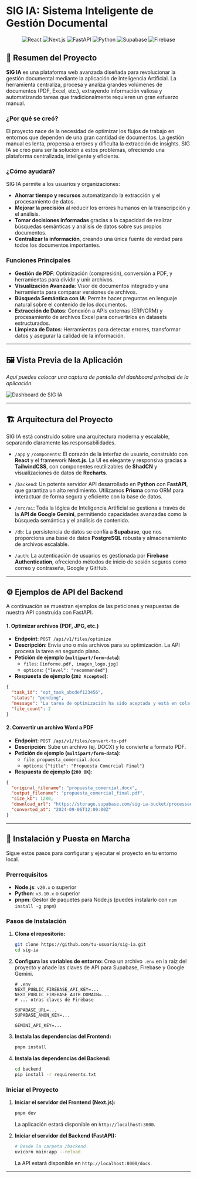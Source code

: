 
# SIG IA: Sistema Inteligente de Gestión Documental

<p align="center">
  <img src="https://img.shields.io/badge/React-61DAFB?style=for-the-badge&logo=react&logoColor=black" alt="React">
  <img src="https://img.shields.io/badge/Next.js-000000?style=for-the-badge&logo=nextdotjs&logoColor=white" alt="Next.js">
  <img src="https://img.shields.io/badge/FastAPI-009688?style=for-the-badge&logo=fastapi&logoColor=white" alt="FastAPI">
  <img src="https://img.shields.io/badge/Python-3776AB?style=for-the-badge&logo=python&logoColor=white" alt="Python">
  <img src="https://img.shields.io/badge/Supabase-3FCF8E?style=for-the-badge&logo=supabase&logoColor=white" alt="Supabase">
  <img src="https://img.shields.io/badge/Firebase-FFCA28?style=for-the-badge&logo=firebase&logoColor=black" alt="Firebase">
</p>

## 📜 Resumen del Proyecto

**SIG IA** es una plataforma web avanzada diseñada para revolucionar la gestión documental mediante la aplicación de Inteligencia Artificial. La herramienta centraliza, procesa y analiza grandes volúmenes de documentos (PDF, Excel, etc.), extrayendo información valiosa y automatizando tareas que tradicionalmente requieren un gran esfuerzo manual.

### ¿Por qué se creó?

El proyecto nace de la necesidad de optimizar los flujos de trabajo en entornos que dependen de una gran cantidad de documentos. La gestión manual es lenta, propensa a errores y dificulta la extracción de insights. SIG IA se creó para ser la solución a estos problemas, ofreciendo una plataforma centralizada, inteligente y eficiente.

### ¿Cómo ayudará?

SIG IA permite a los usuarios y organizaciones:
- **Ahorrar tiempo y recursos** automatizando la extracción y el procesamiento de datos.
- **Mejorar la precisión** al reducir los errores humanos en la transcripción y el análisis.
- **Tomar decisiones informadas** gracias a la capacidad de realizar búsquedas semánticas y análisis de datos sobre sus propios documentos.
- **Centralizar la información**, creando una única fuente de verdad para todos los documentos importantes.

### Funciones Principales

- **Gestión de PDF**: Optimización (compresión), conversión a PDF, y herramientas para dividir y unir archivos.
- **Visualización Avanzada**: Visor de documentos integrado y una herramienta para comparar versiones de archivos.
- **Búsqueda Semántica con IA**: Permite hacer preguntas en lenguaje natural sobre el contenido de los documentos.
- **Extracción de Datos**: Conexión a APIs externas (ERP/CRM) y procesamiento de archivos Excel para convertirlos en datasets estructurados.
- **Limpieza de Datos**: Herramientas para detectar errores, transformar datos y asegurar la calidad de la información.

---

## 🖼️ Vista Previa de la Aplicación

*Aquí puedes colocar una captura de pantalla del dashboard principal de la aplicación.*

![Dashboard de SIG IA](https://placehold.co/800x450/121212/E0E0E0?text=Vista+Previa+del+Dashboard)

---

## 🏗️ Arquitectura del Proyecto

SIG IA está construido sobre una arquitectura moderna y escalable, separando claramente las responsabilidades.

-   `/app` y `/components`: El corazón de la interfaz de usuario, construido con **React** y el framework **Next.js**. La UI es elegante y responsiva gracias a **TailwindCSS**, con componentes reutilizables de **ShadCN** y visualizaciones de datos de **Recharts**.

-   `/backend`: Un potente servidor API desarrollado en **Python** con **FastAPI**, que garantiza un alto rendimiento. Utilizamos **Prisma** como ORM para interactuar de forma segura y eficiente con la base de datos.

-   `/src/ai`: Toda la lógica de Inteligencia Artificial se gestiona a través de la **API de Google Gemini**, permitiendo capacidades avanzadas como la búsqueda semántica y el análisis de contenido.

-   `/db`: La persistencia de datos se confía a **Supabase**, que nos proporciona una base de datos **PostgreSQL** robusta y almacenamiento de archivos escalable.

-   `/auth`: La autenticación de usuarios es gestionada por **Firebase Authentication**, ofreciendo métodos de inicio de sesión seguros como correo y contraseña, Google y GitHub.

---

## ⚙️ Ejemplos de API del Backend

A continuación se muestran ejemplos de las peticiones y respuestas de nuestra API construida con FastAPI.

#### 1. Optimizar archivos (PDF, JPG, etc.)

-   **Endpoint**: `POST /api/v1/files/optimize`
-   **Descripción**: Envía uno o más archivos para su optimización. La API procesa la tarea en segundo plano.
-   **Petición de ejemplo (`multipart/form-data`)**:
    -   `files`: `[informe.pdf, imagen_logo.jpg]`
    -   `options`: `{"level": "recommended"}`
-   **Respuesta de ejemplo (`202 Accepted`)**:
```json
{
  "task_id": "opt_task_abcdef123456",
  "status": "pending",
  "message": "La tarea de optimización ha sido aceptada y está en cola para su procesamiento.",
  "file_count": 2
}
```

#### 2. Convertir un archivo Word a PDF

-   **Endpoint**: `POST /api/v1/files/convert-to-pdf`
-   **Descripción**: Sube un archivo (ej. DOCX) y lo convierte a formato PDF.
-   **Petición de ejemplo (`multipart/form-data`)**:
    -   `file`: `propuesta_comercial.docx`
    -   `options`: `{"title": "Propuesta Comercial Final"}`
-   **Respuesta de ejemplo (`200 OK`)**:

```json
{
  "original_filename": "propuesta_comercial.docx",
  "output_filename": "propuesta_comercial_final.pdf",
  "size_kb": 1280,
  "download_url": "https://storage.supabase.com/sig-ia-bucket/processed/propuesta_comercial_final.pdf?token=...",
  "converted_at": "2024-09-06T12:00:00Z"
}
```
---

## 🚀 Instalación y Puesta en Marcha

Sigue estos pasos para configurar y ejecutar el proyecto en tu entorno local.

### Prerrequisitos

-   **Node.js**: `v20.x` o superior
-   **Python**: `v3.10.x` o superior
-   **pnpm**: Gestor de paquetes para Node.js (puedes instalarlo con `npm install -g pnpm`)

### Pasos de Instalación

1.  **Clona el repositorio:**
    ```bash
    git clone https://github.com/tu-usuario/sig-ia.git
    cd sig-ia
    ```

2.  **Configura las variables de entorno:**
    Crea un archivo `.env` en la raíz del proyecto y añade las claves de API para Supabase, Firebase y Google Gemini.
    ```
    # .env
    NEXT_PUBLIC_FIREBASE_API_KEY=...
    NEXT_PUBLIC_FIREBASE_AUTH_DOMAIN=...
    # ... otras claves de Firebase

    SUPABASE_URL=...
    SUPABASE_ANON_KEY=...

    GEMINI_API_KEY=...
    ```

3.  **Instala las dependencias del Frontend:**
    ```bash
    pnpm install
    ```

4.  **Instala las dependencias del Backend:**
    ```bash
    cd backend
    pip install -r requirements.txt
    ```

### Iniciar el Proyecto

1.  **Iniciar el servidor del Frontend (Next.js):**
    ```bash
    pnpm dev
    ```
    La aplicación estará disponible en `http://localhost:3000`.

2.  **Iniciar el servidor del Backend (FastAPI):**
    ```bash
    # Desde la carpeta /backend
    uvicorn main:app --reload
    ```
    La API estará disponible en `http://localhost:8000/docs`.

---
